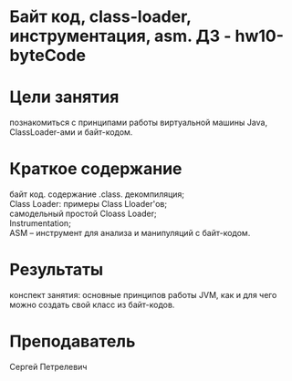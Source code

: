 # Байт код, class-loader, инструментация, asm. ДЗ - hw10-byteCode

# Цели занятия
познакомиться с принципами работы виртуальной машины Java, ClassLoader-ами и байт-кодом.

# Краткое содержание
байт код. содержание .class. декомпиляция;<br/>
Class Loader: примеры Class Lloader'ов;<br/>
самодельный простой Cloass Loader;<br/>
Instrumentation;<br/>
ASM – инструмент для анализа и манипуляций с байт-кодом.<br/>

# Результаты
конспект занятия: основные принципов работы JVM, как и для чего можно создать свой класс из байт-кодов.

# Преподаватель
Сергей Петрелевич